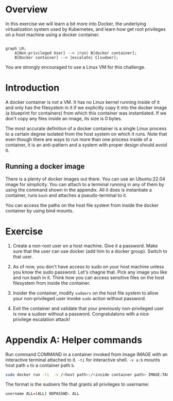 # Overview

In this exercise we will learn a bit more into Docker, the underlying virtualization system used by Kubernetes, and learn how get root privileges on a host machine using a docker container.

```mermaid

graph LR;
    A[Non-privileged User] --> |run| B[docker container];
    B[Docker container] --> |escalate| C[sudoer];
```

You are strongly encouraged to use a Linux VM for this challenge.

# Introduction

A docker container is not a VM. It has no Linux kernel running inside of it and only has the filesystem in it if we explicitly copy it into the docker image (a blueprint for containers) from which this container was instantiated. If we don't copy any files inside an image, its size is 0 bytes. 

The most accurate definition of a docker container is a single Linux process to a certain degree isolated from the host system on which it runs. Note that even though there are ways to run more than one process inside of a container, it is an anti-pattern and a system with proper design should avoid it.

## Running a docker image
There is a plenty of docker images out there. You can use an Ubuntu:22.04 image for simplicity. You can attach to a terminal running in any of them by using the command shown in the appendix. All it does is instantiate a container, runs `bash` and attaches a pseudo-terminal to it. 

You can access the paths on the host file system from inside the docker container by using bind mounts.

# Exercise

1. Create a non-root user on a host machine. Give it a password. Make sure that the user can use docker (add him to a docker group). Switch to that user.

2. As of now, you don't have access to sudo on your host machine unless you know the sudo password. Let's chagne that. Pick any image you like and run bash in it. Think how you can access sensitive files on the host filesystem from inside the container.

3. Insider the container, modify `sudoers` on the host file system to allow your non-privileged user invoke `sudo` action without password.

4. Exit the container and validate that your previously non-privileged user is now a sudoer without a password. Congratulatons with a nice privilege escalation attack!

# Appendix A: Helper commands

Run command COMMAND in a container invoked from image IMAGE with an interactive terminal attached to it. `-ti` for interactive shell. `-v a:b` mounts host path `a` to a container path `b`.

```bash
sudo docker run -ti  -v /<host path>:/<inside container path> IMAGE:TAG COMMAND
```

The format is the sudoers file that grants all privileges to username:
```bash
username ALL=(ALL) NOPASSWD: ALL
```